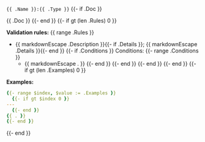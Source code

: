 `{{ .Name }}:{{ .Type }}`
{{- if .Doc }}

{{ .Doc }}
{{- end }}
{{- if gt (len .Rules) 0 }}

**Validation rules:**
{{ range .Rules }}
- {{ markdownEscape .Description }}{{- if .Details }}; {{ markdownEscape .Details }}{{- end }}
  {{- if .Conditions }}
  Conditions:
    {{- range .Conditions }}
  - {{ markdownEscape . }}
    {{- end }}
  {{- end }}
{{- end }}
{{- end }}
{{- if gt (len .Examples) 0 }}

**Examples:**

```yaml
{{- range $index, $value := .Examples }}
  {{- if gt $index 0 }}
---
  {{- end }}
{{ . }}
{{- end }}
```
{{- end }}